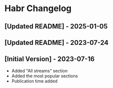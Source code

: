 # Habr Changelog

## [Updated README] - 2025-01-05

## [Updated README] - 2023-07-24

## [Initial Version] - 2023-07-16

- Added "All streams" section
- Added the most popular sections
- Publication time added